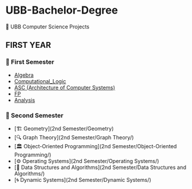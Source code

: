 # UBB-Bachelor-Degree
🚀 UBB Computer Science Projects


## FIRST YEAR 
### 📂 First Semester
- [Algebra](1st_Semester/Algebra)
- [Computational_Logic](1st_Semester/Computational_Logic)
- [ASC (Architecture of Computer Systems)](1st_Semester/ASC (Architecture of Computer Systems))
- [FP](1st_Semester/FP (Functional Programming))
- [Analysis](1st_Semester/Analysis)
   
### 📂 Second Semester
- [🏗 Geometry](2nd Semester/Geometry)
- [🔍 Graph Theory](2nd Semester/Graph Theory/)
- [🏛 Object-Oriented Programming](2nd Semester/Object-Oriented Programming/)
- [⚙️ Operating Systems](2nd Semester/Operating Systems/)
- [🌲 Data Structures and Algorithms](2nd Semester/Data Structures and Algorithms/)
- [🌀 Dynamic Systems](2nd Semester/Dynamic Systems/)


